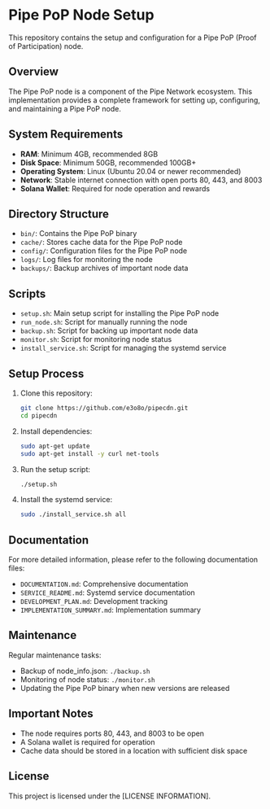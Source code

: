 # Pipe PoP Node Setup

This repository contains the setup and configuration for a Pipe PoP (Proof of Participation) node.

## Overview

The Pipe PoP node is a component of the Pipe Network ecosystem. This implementation provides a complete framework for setting up, configuring, and maintaining a Pipe PoP node.

## System Requirements

- **RAM**: Minimum 4GB, recommended 8GB
- **Disk Space**: Minimum 50GB, recommended 100GB+
- **Operating System**: Linux (Ubuntu 20.04 or newer recommended)
- **Network**: Stable internet connection with open ports 80, 443, and 8003
- **Solana Wallet**: Required for node operation and rewards

## Directory Structure

- `bin/`: Contains the Pipe PoP binary
- `cache/`: Stores cache data for the Pipe PoP node
- `config/`: Configuration files for the Pipe PoP node
- `logs/`: Log files for monitoring the node
- `backups/`: Backup archives of important node data

## Scripts

- `setup.sh`: Main setup script for installing the Pipe PoP node
- `run_node.sh`: Script for manually running the node
- `backup.sh`: Script for backing up important node data
- `monitor.sh`: Script for monitoring node status
- `install_service.sh`: Script for managing the systemd service

## Setup Process

1. Clone this repository:
   ```bash
   git clone https://github.com/e3o8o/pipecdn.git
   cd pipecdn
   ```

2. Install dependencies:
   ```bash
   sudo apt-get update
   sudo apt-get install -y curl net-tools
   ```

3. Run the setup script:
   ```bash
   ./setup.sh
   ```

4. Install the systemd service:
   ```bash
   sudo ./install_service.sh all
   ```

## Documentation

For more detailed information, please refer to the following documentation files:

- `DOCUMENTATION.md`: Comprehensive documentation
- `SERVICE_README.md`: Systemd service documentation
- `DEVELOPMENT_PLAN.md`: Development tracking
- `IMPLEMENTATION_SUMMARY.md`: Implementation summary

## Maintenance

Regular maintenance tasks:
- Backup of node_info.json: `./backup.sh`
- Monitoring of node status: `./monitor.sh`
- Updating the Pipe PoP binary when new versions are released

## Important Notes

- The node requires ports 80, 443, and 8003 to be open
- A Solana wallet is required for operation
- Cache data should be stored in a location with sufficient disk space

## License

This project is licensed under the [LICENSE INFORMATION]. 